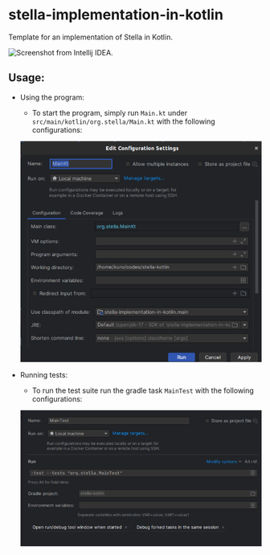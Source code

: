 # stella-implementation-in-kotlin
Template for an implementation of Stella in Kotlin.

![Screenshot from Intellij IDEA.](images/idea-demo.png)

## Usage:

- Using the program:
  
  - To start the program, simply run `Main.kt` under `src/main/kotlin/org.stella/Main.kt` with the following configurations:
  
  ![Run config from Intellij IDEA.](images/idea-run.png)


- Running tests:

  - To run the test suite run the gradle task `MainTest` with the following configurations:

  ![Test config from Intellij IDEA.](images/idea-test.png)